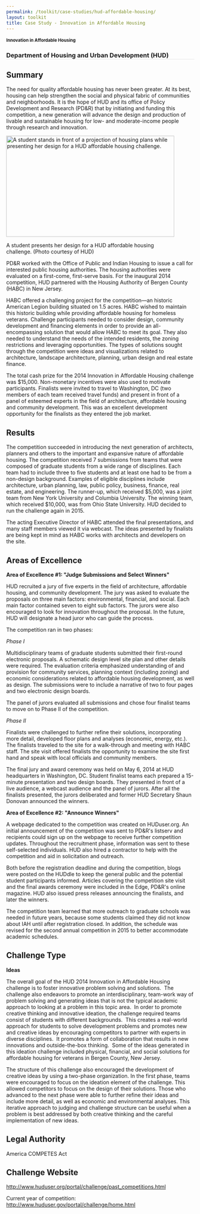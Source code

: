 ```yaml
---
permalink: /toolkit/case-studies/hud-affordable-housing/
layout: toolkit
title: Case Study - Innovation in Affordable Housing
---
```



<!--// OPEN #page-wrap //-->
<div id="page-wrap">


<div class="inner-page-wrap has-no-sidebar portfolio-type-standard row clearfix">

<!-- OPEN article -->
<article
class="portfolio-article col-sm-12 clearfix post-202 portfolio type-portfolio status-publish has-post-thumbnail hentry portfolio-category-ideas portfolio-category-3-3 portfolio-category-4-1"
id="202" itemscope="" itemtype="http://schema.org/CreativeWork">




<div class="container">
</div>

<div class="portfolio-item-content">


<div class="container port-detail-media-container"><!-- OPEN .container -->

<figure class="media-wrap col-sm-12">
</figure>

</div><!-- CLOSE .container -->

<div class="grid-container padding-bottom-5">

<section class="article-body-wrap col-sm-9">
<section class="portfolio-detail-description">
<div class="body-text clearfix" itemprop="description">

<section class="container">
<div class="row">
<div class="spb_content_element col-sm-12 spb_text_column">
<div class="spb_wrapper clearfix">
<h1>Innovation in Affordable Housing</h1>
<h3 style="border-bottom: 1px solid #e4e4e4;" class="spb-heading spb-text-heading"><span>Department of Housing and Urban Development (HUD)</span>
</h3>

<h2>Summary</h2>
<p>The need for quality affordable housing has never been
greater. At its best, housing can help strengthen the social
and physical fabric of communities and neighborhoods. It is
the hope of HUD and its office of Policy Development and
Research (PD&amp;R) that by initiating and funding this
competition, a new generation will advance the design and
production of livable and sustainable housing for low- and
moderate-income people through research and innovation.</p>
<div id="attachment_691" style="max-width: 460px"
class="wp-caption alignleft"><a
href="{{ site.baseurl }}/assets/images/toolkit/case-studies/HUD-Innovation-in-Affordable-Housing-Student-Design-e1474485324351.jpg"><img
class="wp-image-691"
src="{{ site.baseurl }}/assets/images/toolkit/case-studies/HUD-Innovation-in-Affordable-Housing-Student-Design-e1474485324351.jpg"
alt="A student stands in front of a projection of housing plans while presenting her design for a HUD affordable housing challenge."
sizes="(max-width: 450px) 100vw, 450px" width="450"
height="270"></a>
<p class="wp-caption-text">A student presents her design for
a HUD affordable housing challenge. (Photo courtesy of
HUD)</p></div>
<p>PD&amp;R worked with the Office of Public and Indian Housing
to issue a call for interested public housing authorities.
The housing authorities were evaluated on a first-come,
first-serve basis. For the inaugural 2014 competition, HUD
partnered with the Housing Authority of Bergen County (HABC)
in New Jersey.</p>
<p>HABC offered a challenging project for the competition—an
historic American Legion building situated on 1.5 acres.
HABC wished to maintain this historic building while
providing affordable housing for homeless veterans.
Challenge participants needed to consider design, community
development and financing elements in order to provide an
all-encompassing solution that would allow HABC to meet its
goal. They also needed to understand the needs of the
intended residents, the zoning restrictions and leveraging
opportunities. The types of solutions sought through the
competition were ideas and visualizations related to
architecture, landscape architecture, planning, urban design
and real estate finance.</p>
<p>The total cash prize for the 2014 Innovation in Affordable
Housing challenge was $15,000. Non-monetary incentives were
also used to motivate participants. Finalists were invited
to travel to Washington, DC (two members of each team
received travel funds) and present in front of a panel of
esteemed experts in the field of architecture, affordable
housing and community development. This was an excellent
development opportunity for the finalists as they entered
the job market.</p>
<h2>Results</h2>
<p>The competition succeeded in introducing the next generation
of architects, planners and others to the important and
expansive nature of affordable housing. The competition
received 7 submissions from teams that were composed of
graduate students from a wide range of disciplines. Each
team had to include three to five students and at least one
had to be from a non-design background. Examples of eligible
disciplines include architecture, urban planning, law,
public policy, business, finance, real estate, and
engineering. The runner-up, which received $5,000, was a
joint team from New York University and Columbia University.
The winning team, which received $10,000, was from Ohio
State University. HUD decided to run the challenge again in
2015.</p>
<p>The acting Executive Director of HABC attended the final
presentations, and many staff members viewed it via webcast.
The ideas presented by finalists are being kept in mind as
HABC works with architects and developers on the site.</p>
<h2>Areas of Excellence</h2>
<p><strong>Area of Excellence #1: "Judge Submissions and
Select Winners"</strong></p>
<p>HUD recruited a jury of five experts in the field of
architecture, affordable housing, and community development.
The jury was asked to evaluate the proposals on three main
factors: environmental, financial, and social. Each main
factor contained seven to eight sub factors. The jurors were
also encouraged to look for innovation throughout the
proposal. In the future, HUD will designate a head juror who
can guide the process.</p>
<p>The competition ran in two phases:</p>
<p><em>Phase I</em></p>
<p>Multidisciplinary teams of graduate students submitted their
first-round electronic proposals. A schematic design level
site plan and other details were required. The evaluation
criteria emphasized understanding of and provision for
community services, planning context (including zoning) and
economic considerations related to affordable housing
development, as well as design. The submissions were to
include a narrative of two to four pages and two electronic
design boards.</p>
<p>The panel of jurors evaluated all submissions and chose four
finalist teams to move on to Phase II of the
competition.</p>
<p><em>Phase II</em></p>
<p>Finalists were challenged to further refine their solutions,
incorporating more detail, developed floor plans and
analyses (economic, energy, etc.). The finalists traveled to
the site for a walk-through and meeting with HABC staff. The
site visit offered finalists the opportunity to examine the
site first hand and speak with local officials and community
members.</p>
<p>The final jury and award ceremony was held on May 6, 2014 at
HUD headquarters in Washington, DC. Student finalist teams
each prepared a 15-minute presentation and two design
boards. They presented in front of a live audience, a
webcast audience and the panel of jurors. After all the
finalists presented, the jurors deliberated and former HUD
Secretary Shaun Donovan announced the winners.</p>
<p><strong>Area of Excellence #2: "Announce
Winners"</strong></p>
<p>A webpage dedicated to the competition was created on
HUDuser.org. An initial announcement of the competition was
sent to PD&amp;R's listserv and recipients could sign up on
the webpage to receive further competition updates.
Throughout the recruitment phase, information was sent to
these self-selected individuals. HUD also hired a contractor
to help with the competition and aid in solicitation and
outreach.</p>
<p>Both before the registration deadline and during the
competition, blogs were posted on the HUDdle to keep the
general public and the potential student participants
informed. Articles covering the competition site visit and
the final awards ceremony were included in the Edge, PD&amp;R's
online magazine. HUD also issued press releases announcing
the finalists, and later the winners.</p>
<p>The competition team learned that more outreach to graduate
schools was needed in future years, because some students
claimed they did not know about IAH until after registration
closed. In addition, the schedule was revised for the second
annual competition in 2015 to better accommodate academic
schedules.</p>
<h2>Challenge Type</h2>
<p><strong>Ideas</strong></p>
<p>The overall goal of the HUD 2014 Innovation in Affordable
Housing challenge is to foster innovative problem solving
and solutions.&nbsp; The challenge also endeavors to promote
an interdisciplinary, team-work way of problem solving and
generating ideas that is not the typical academic approach
to looking at a problem in this topic area.&nbsp; In order
to promote creative thinking and innovative ideation, the
challenge required teams consist of students with different
backgrounds.&nbsp; This creates a real-world approach for
students to solve development problems and promotes new and
creative ideas by encouraging competitors to partner with
experts in diverse disciplines.&nbsp; It promotes a form of
collaboration that results in new innovations and
outside-the-box thinking.&nbsp; Some of the ideas generated
in this ideation challenge included physical, financial, and
social solutions for affordable housing for veterans in
Bergen County, New Jersey.</p>
<p>The structure of this challenge also encouraged the
development of creative ideas by using a two-phase
organization. In the first phase, teams were encouraged to
focus on the ideation element of the challenge. This allowed
competitors to focus on the design of their solutions. Those
who advanced to the next phase were able to further refine
their ideas and include more detail, as well as economic and
environmental analyses. This iterative approach to judging
and challenge structure can be useful when a problem is best
addressed by both creative thinking and the careful
implementation of new ideas.</p>
<h2>Legal Authority</h2>
<p>America COMPETES Act</p>
<h2></h2>
<h2>Challenge Website</h2>
<p>
<a href="http://www.huduser.org/portal/challenge/past_competitions.html">http://www.huduser.org/portal/challenge/past_competitions.html</a>
</p>
<p>Current year of competition: <a
href="http://www.huduser.gov/portal/challenge/home.html">http://www.huduser.gov/portal/challenge/home.html</a>
</p>

</div>
</div>
</div>
</section>
<section class="container">
<div class="row">
<div class="blank_spacer col-sm-12 " style="height:9px;"></div>
</div>
</section>
<section class="container">
<div class="row">
<div class="blank_spacer col-sm-12 " style="height:30px;"></div>
</div>
</section>
<section class="container">
<div class="row">
<div class="spb_content_element col-sm-6 column_container">
<div class="spb_wrapper">

</div>
</div>
</div>
</section>
<section class="container">
<div class="row">
<div class="spb_content_element spb_single_image noframe col-sm-12">
<div class="spb_wrapper">
<figure class="lightbox animated-overlay overlay-alt clearfix">
<a class="lightbox" data-rel="ilightbox[image-gallery]"
href=""></a>
<figcaption>
<div class="thumb-info thumb-info-alt"><i
class="ss-view"></i></div>
</figcaption>
</figure>
</div>
</div>
</div>
</section>
<section class="container">
<div class="row">
<div class="spb_content_element col-sm-6 column_container">
<div class="spb_wrapper">

</div>
</div>
<div class="spb_content_element col-sm-6 column_container">
<div class="spb_wrapper">

</div>
</div>
</div>
</section>
<p></p>
</div>
</section>
</section>



</div>


</div>




<!-- CLOSE article -->
</article>

</div>


<!--// WordPress Hook //-->

<!--// CLOSE #page-wrap //-->
